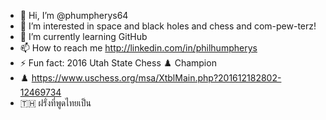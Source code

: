 - 👋 Hi, I’m @phumpherys64
- 👀 I’m interested in space and black holes and chess and com-pew-terz!
- 🌱 I’m currently learning GitHub
- 📫 How to reach me http://linkedin.com/in/philhumpherys
- ⚡ Fun fact: 2016 Utah State Chess ♟️ Champion
- ♟️ https://www.uschess.org/msa/XtblMain.php?201612182802-12469734
- 🇹🇭 ฝรั่งที่พูดไทยเป็น
